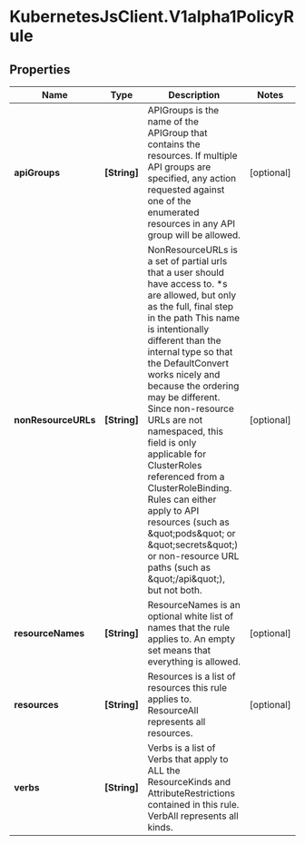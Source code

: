 # KubernetesJsClient.V1alpha1PolicyRule

## Properties
Name | Type | Description | Notes
------------ | ------------- | ------------- | -------------
**apiGroups** | **[String]** | APIGroups is the name of the APIGroup that contains the resources.  If multiple API groups are specified, any action requested against one of the enumerated resources in any API group will be allowed. | [optional] 
**nonResourceURLs** | **[String]** | NonResourceURLs is a set of partial urls that a user should have access to.  *s are allowed, but only as the full, final step in the path This name is intentionally different than the internal type so that the DefaultConvert works nicely and because the ordering may be different. Since non-resource URLs are not namespaced, this field is only applicable for ClusterRoles referenced from a ClusterRoleBinding. Rules can either apply to API resources (such as \&quot;pods\&quot; or \&quot;secrets\&quot;) or non-resource URL paths (such as \&quot;/api\&quot;),  but not both. | [optional] 
**resourceNames** | **[String]** | ResourceNames is an optional white list of names that the rule applies to.  An empty set means that everything is allowed. | [optional] 
**resources** | **[String]** | Resources is a list of resources this rule applies to.  ResourceAll represents all resources. | [optional] 
**verbs** | **[String]** | Verbs is a list of Verbs that apply to ALL the ResourceKinds and AttributeRestrictions contained in this rule.  VerbAll represents all kinds. | 


